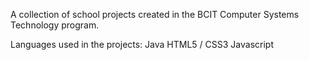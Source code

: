 A collection of school projects created in the BCIT Computer Systems Technology program.

Languages used in the projects:
Java
HTML5 / CSS3
Javascript
